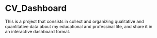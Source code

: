 # CV_Dashboard
This is a project that consists in collect and organizing qualitative and quantitative data about my educational and professinal life, and share it in an interactive dashboard format.
